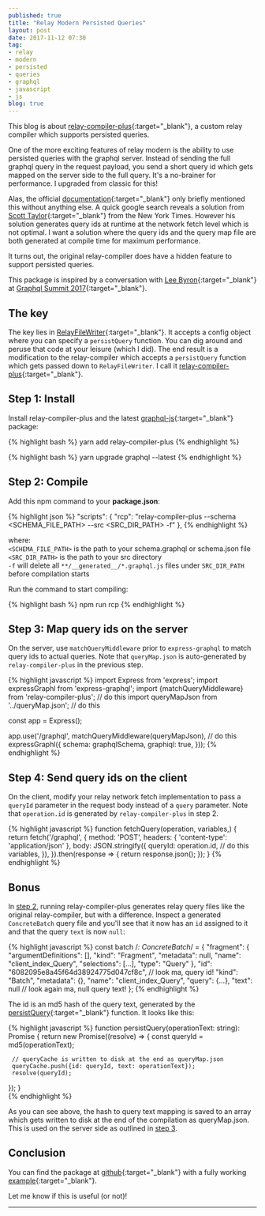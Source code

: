 ```yaml
---
published: true
title: "Relay Modern Persisted Queries"
layout: post
date: 2017-11-12 07:30
tag:
- relay
- modern
- persisted
- queries
- graphql
- javascript
- js
blog: true
---
```

This blog is about [relay-compiler-plus](https://github.com/yusinto/relay-compiler-plus){:target="_blank"}, 
a custom relay compiler which supports persisted queries.

One of the more exciting features of relay modern is the ability to use persisted queries with the graphql server.
Instead of sending the full graphql query in the request payload, you send a short query id which gets mapped
on the server side to the full query. It's a no-brainer for performance. I upgraded from classic for this! 

Alas, the official [documentation](https://facebook.github.io/relay/docs/new-in-relay-modern.html){:target="_blank"}
only briefly mentioned this without anything else. A quick google search reveals a solution from 
[Scott Taylor](https://medium.com/@wonderboymusic/upgrading-to-relay-modern-or-apollo-ffa58d3a5d59){:target="_blank"}
from the New York Times. However his solution generates query ids at runtime at the network fetch level which is not
optimal. I want a solution where the query ids and the query map file are both generated at compile time for maximum
performance.

It turns out, the original relay-compiler does have a hidden feature to support persisted queries.  

This package is inspired by a conversation with [Lee Byron](https://github.com/leebyron){:target="_blank"} 
at [Graphql Summit 2017](https://summit.graphql.com/){:target="_blank"}.

## The key
The key lies in [RelayFileWriter](https://github.com/facebook/relay/blob/master/packages/relay-compiler/codegen/RelayFileWriter.js){:target="_blank"}.
It accepts a config object where you can specify a `persistQuery` function. You can dig around and peruse
that code at your leisure (which I did). The end result is a modification to the relay-compiler which
accepts a `persistQuery` function which gets passed down to `RelayFileWriter`. I call it 
[relay-compiler-plus](https://github.com/yusinto/relay-compiler-plus){:target="_blank"}. 

## Step 1: Install
Install relay-compiler-plus and the latest [graphql-js](https://github.com/graphql/graphql-js){:target="_blank"} package:

{% highlight bash %}
yarn add relay-compiler-plus
{% endhighlight %}

{% highlight bash %}
yarn upgrade graphql --latest
{% endhighlight %}

## Step 2: Compile
Add this npm command to your **package.json**:

{% highlight json %}
"scripts": {
    "rcp": "relay-compiler-plus --schema <SCHEMA_FILE_PATH> --src <SRC_DIR_PATH> -f"
},
{% endhighlight %}
    
where:<br/> 
`<SCHEMA_FILE_PATH>` is the path to your schema.graphql or schema.json file<br/>
`<SRC_DIR_PATH>` is the path to your src directory<br/>
`-f` will delete all `**/__generated__/*.graphql.js` files under `SRC_DIR_PATH` before compilation starts<br/>

Run the command to start compiling:

{% highlight bash %}
npm run rcp
{% endhighlight %}

## Step 3: Map query ids on the server
On the server, use `matchQueryMiddleware` prior to `express-graphql` to match query ids to actual queries. Note 
that `queryMap.json` is auto-generated by `relay-compiler-plus` in the previous step.

{% highlight javascript %}
import Express from 'express';
import expressGraphl from 'express-graphql';
import {matchQueryMiddleware} from 'relay-compiler-plus'; // do this
import queryMapJson from '../queryMap.json'; // do this

const app = Express();

app.use('/graphql',
  matchQueryMiddleware(queryMapJson), // do this
  expressGraphl({
    schema: graphqlSchema,
    graphiql: true,
  }));
{% endhighlight %}

## Step 4: Send query ids on the client
On the client, modify your relay network fetch implementation to pass a `queryId` parameter in the
request body instead of a `query` parameter. Note that `operation.id` is generated by `relay-compiler-plus` in step 2.

{% highlight javascript %}
function fetchQuery(operation, variables,) {
  return fetch('/graphql', {
    method: 'POST',
    headers: {
      'content-type': 'application/json'
    },
    body: JSON.stringify({
      queryId: operation.id, // do this
      variables,
    }),
  }).then(response => {
    return response.json();
  });
}
{% endhighlight %}

## Bonus
In [step 2](#step-2-compile), running relay-compiler-plus generates relay query files like the original relay-compiler,
but with a difference. Inspect a generated `ConcreteBatch` query file and you'll see that it now has an `id` assigned 
to it and that the query `text` is now `null`:

{% highlight javascript %}
const batch /*: ConcreteBatch*/ = {
  "fragment": {
    "argumentDefinitions": [],
    "kind": "Fragment",
    "metadata": null,
    "name": "client_index_Query",
    "selections": [...],
    "type": "Query"
  },
  "id": "6082095e8a45f64d38924775d047cf8c", // look ma, query id!
  "kind": "Batch",
  "metadata": {},
  "name": "client_index_Query",
  "query": {...},
  "text": null // look again ma, null query text!
};
{% endhighlight %}

The id is an md5 hash of the query text, generated by the [persistQuery](https://github.com/yusinto/relay-compiler-plus/blob/master/src/compiler/main.js){:target="_blank"} 
function. It looks like this:

{% highlight javascript %}
 function persistQuery(operationText: string): Promise<string> {
   return new Promise((resolve) => {
     const queryId = md5(operationText);
     
     // queryCache is written to disk at the end as queryMap.json
     queryCache.push({id: queryId, text: operationText});
     resolve(queryId);
   });
 }   
{% endhighlight %}

As you can see above, the hash to query text mapping is saved to an array which gets written to disk
at the end of the compilation as queryMap.json. This is used on the server side as outlined in 
[step 3](#step-3-map-query-ids-on-the-server).

## Conclusion
You can find the package at [github](https://github.com/yusinto/relay-compiler-plus){:target="_blank"} with a fully working
[example](https://github.com/yusinto/relay-compiler-plus/tree/master/example){:target="_blank"}. 

Let me know if this is useful (or not)! 

---------------------------------------------------------------------------------------
